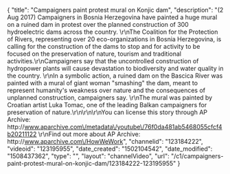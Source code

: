 {
    "title": "Campaigners paint protest mural on Konjic dam",
    "description": "(2 Aug 2017) Campaigners in Bosnia Herzegovina have painted a huge mural on a ruined dam in protest over the planned construction of 300 hydroelectric dams across the country. \r\nThe Coalition for the Protection of Rivers, representing over 20 eco-organizations in Bosnia Herzegovina, is calling for the construction of the dams to stop and for activity to be focused on the preservation of nature, tourism and traditional activities.\r\nCampaigners say that the uncontrolled construction of hydropower plants will cause devastation to biodiversity and water quality in the country. \r\nIn a symbolic action, a ruined dam on the Bascica River was painted with a mural of giant woman \"smashing\" the dam, meant to represent humanity's weakness over nature and the consequences of unplanned construction, campaigners say. \r\nThe mural was painted by Croatian artist Luka Tomac, one of the leading Balkan campaigners for preservation of nature.\r\n\r\n\r\nYou can license this story through AP Archive: http:\/\/www.aparchive.com\/metadata\/youtube\/76f0da481ab5468055cfcf4b20211122 \r\nFind out more about AP Archive: http:\/\/www.aparchive.com\/HowWeWork",
    "channelid": "123184222",
    "videoid": "123195955",
    "date_created": "1502104542",
    "date_modified": "1508437362",
    "type": "",
    "layout": "channelVideo",
    "url": "\/c1\/campaigners-paint-protest-mural-on-konjic-dam\/123184222-123195955"
}